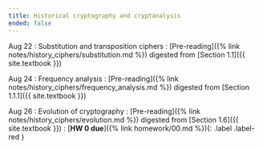 ```yaml
---
title: Historical cryptography and cryptanalysis	
ended: false
---
```


Aug 22
: Substitution and transposition ciphers
  : [Pre-reading]({% link notes/history_ciphers/substitution.md %}) digested from 
  [Section 1.1]({{ site.textbook }})

Aug 24
: Frequency analysis
  : [Pre-reading]({% link notes/history_ciphers/frequency_analysis.md %}) digested from 
  [Section 1.1.1]({{ site.textbook }})

Aug 26
: Evolution of cryptography 
  : [Pre-reading]({% link notes/history_ciphers/evolution.md %}) digested from 
  [Section 1.6]({{ site.textbook }})
  : [**HW 0 due**]({% link homework/00.md %}){: .label .label-red }


